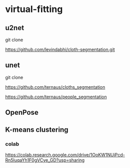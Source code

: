 # virtual-fitting

## u2net

git clone

https://github.com/levindabhi/cloth-segmentation.git

## unet

git clone 

https://github.com/ternaus/cloths_segmentation

https://github.com/ternaus/people_segmentation

## OpenPose

## K-means clustering

### colab

https://colab.research.google.com/drive/1OoKW1NUiPcd-Rn5luqaYh1F0gVCye_GD?usp=sharing
